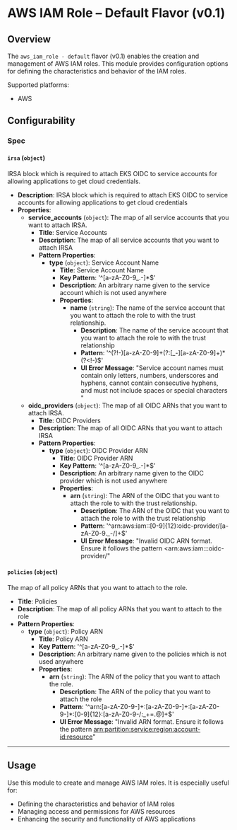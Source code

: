 # AWS IAM Role – Default Flavor (v0.1)

## Overview

The `aws_iam_role - default` flavor (v0.1) enables the creation and management of AWS IAM roles. This module provides configuration options for defining the characteristics and behavior of the IAM roles.

Supported platforms:
- AWS

## Configurability

### Spec

#### `irsa` (`object`)

IRSA block which is required to attach EKS OIDC to service accounts for allowing applications to get cloud credentials.

- **Description**: IRSA block which is required to attach EKS OIDC to service accounts for allowing applications to get cloud credentials
- **Properties**:
  - **service_accounts** (`object`): The map of all service accounts that you want to attach IRSA.
    - **Title**: Service Accounts
    - **Description**: The map of all service accounts that you want to attach IRSA
    - **Pattern Properties**:
      - **type** (`object`): Service Account Name
        - **Title**: Service Account Name
        - **Key Pattern**: '^[a-zA-Z0-9_.-]*$'
        - **Description**: An arbitrary name given to the service account which is not used anywhere
        - **Properties**:
          - **name** (`string`): The name of the service account that you want to attach the role to with the trust relationship.
            - **Description**: The name of the service account that you want to attach the role to with the trust relationship
            - **Pattern**: '^(?!-)[a-zA-Z0-9]+(?:[_-][a-zA-Z0-9]+)*(?<!-)$'
            - **UI Error Message**: "Service account names must contain only letters, numbers, underscores and hyphens, cannot contain consecutive hyphens, and must not include spaces or special characters "
  - **oidc_providers** (`object`): The map of all OIDC ARNs that you want to attach IRSA.
    - **Title**: OIDC Providers
    - **Description**: The map of all OIDC ARNs that you want to attach IRSA
    - **Pattern Properties**:
      - **type** (`object`): OIDC Provider ARN
        - **Title**: OIDC Provider ARN
        - **Key Pattern**: '^[a-zA-Z0-9_.-]*$'
        - **Description**: An arbitrary name given to the OIDC provider which is not used anywhere
        - **Properties**:
          - **arn** (`string`): The ARN of the OIDC that you want to attach the role to with the trust relationship.
            - **Description**: The ARN of the OIDC that you want to attach the role to with the trust relationship
            - **Pattern**: '^arn:aws:iam::[0-9]{12}:oidc-provider\/[a-zA-Z0-9._\-\/]+$'
            - **UI Error Message**: "Invalid OIDC ARN format. Ensure it follows the pattern <arn:aws:iam::<account-id>:oidc-provider/<provider-path>"

#### `policies` (`object`)

The map of all policy ARNs that you want to attach to the role.

- **Title**: Policies
- **Description**: The map of all policy ARNs that you want to attach to the role
- **Pattern Properties**:
  - **type** (`object`): Policy ARN
    - **Title**: Policy ARN
    - **Key Pattern**: '^[a-zA-Z0-9_.-]*$'
    - **Description**: An arbitrary name given to the policies which is not used anywhere
    - **Properties**:
      - **arn** (`string`): The ARN of the policy that you want to attach the role.
        - **Description**: The ARN of the policy that you want to attach the role
        - **Pattern**: '^arn:[a-zA-Z0-9-]+:[a-zA-Z0-9-]+:[a-zA-Z0-9-]*:[0-9]{12}:[a-zA-Z0-9-\/:_+=.@]+$'
        - **UI Error Message**: "Invalid ARN format. Ensure it follows the pattern <arn:partition:service:region:account-id:resource>"

---

## Usage

Use this module to create and manage AWS IAM roles. It is especially useful for:

- Defining the characteristics and behavior of IAM roles
- Managing access and permissions for AWS resources
- Enhancing the security and functionality of AWS applications
